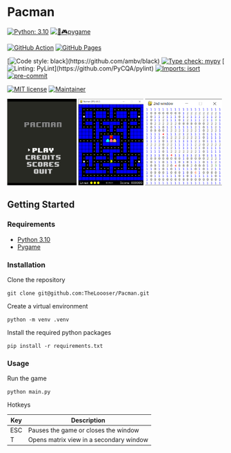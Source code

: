 # Pacman

[![Python: 3.10](https://img.shields.io/badge/Python-3.10-yellow.svg?&logo=Python&logoColor=white&labelColor=306998)](https://www.python.org/)
[![🐍🎮pygame](https://img.shields.io/badge/🐍🎮%20pygame-2.5.0-blue)](https://www.pygame.org/news)

[![GitHub Action](https://github.com/TheLoooser/Pacman/actions/workflows/documentation.yml/badge.svg)](https://github.com/TheLoooser/Pacman/actions/workflows/documentation.yml)
[![GitHub Pages](https://github.com/TheLoooser/Pacman/actions/workflows/pages/pages-build-deployment/badge.svg?branch=master)](https://github.com/TheLoooser/Pacman/actions/workflows/pages/pages-build-deployment)

[![Code style: black](https://img.shields.io/badge/Code%20Style-black-000000.svg?)](https://github.com/ambv/black)
[![Type check: mypy](https://img.shields.io/badge/type%20checked-mypy-blue.svg)](https://mypy-lang.org/)
[![Linting: PyLint](https://img.shields.io/badge/Linting-pylint-yellowgreen?)](https://github.com/PyCQA/pylint)
[![Imports: isort](https://img.shields.io/badge/%20imports-isort-%231674b1?style=flat&labelColor=ef8336)](https://pycqa.github.io/isort/)
[![pre-commit](https://img.shields.io/badge/pre--commit-enabled-brightgreen?logo=pre-commit&logoColor=white)](https://github.com/pre-commit/pre-commit)

[![MIT license](https://img.shields.io/badge/License-MIT%20License-green.svg)](https://github.com/TheLoooser/Pacman/blob/master/LICENSE)
[![Maintainer](https://img.shields.io/badge/Maintainer-Dizzy-cyan.svg)]()

[//]: # (![]&#40;resources/main_menu.png "title-1"&#41; ![]&#40;resources/main_menu.png "title-1"&#41; ![]&#40;resources/main_menu.png "title-1"&#41;)

<p float="left">
  <img src="resources/main_menu.png" width="32%" />
  <img src="resources/game_screen.png" width="30%" />
  <img src="resources/matrix_view.png" width="35.3%" />
</p>


## Getting Started

### Requirements

- [Python 3.10](https://www.python.org/downloads/)
- [Pygame](https://www.pygame.org/news)


### Installation

Clone the repository
```commandline
git clone git@github.com:TheLoooser/Pacman.git
```
Create a virtual environment
```commandline
python -m venv .venv
```
Install the required python packages
```commandline
pip install -r requirements.txt
```


### Usage

Run the game
```commandline
python main.py
```

Hotkeys

| Key | Description                             |
|-----|-----------------------------------------|
| ESC | Pauses the game or closes the window    |
| T   | Opens matrix view in a secondary window |
